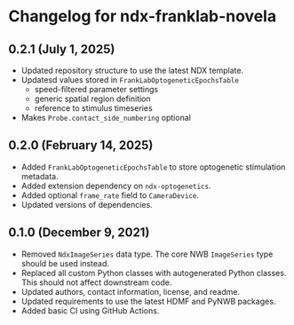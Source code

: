 # Changelog for ndx-franklab-novela

## 0.2.1 (July 1, 2025)

- Updated repository structure to use the latest NDX template.
- Updatesd values stored in `FrankLabOptogeneticEpochsTable`
  - speed-filtered parameter settings
  - generic spatial region definition
  - reference to stimulus timeseries
- Makes `Probe.contact_side_numbering` optional

## 0.2.0 (February 14, 2025)

- Added `FrankLabOptogeneticEpochsTable` to store optogenetic stimulation metadata.
- Added extension dependency on `ndx-optogenetics`.
- Added optional `frame_rate` field to `CameraDevice`.
- Updated versions of dependencies.

## 0.1.0 (December 9, 2021)

- Removed `NdxImageSeries` data type. The core NWB `ImageSeries` type should be used instead.
- Replaced all custom Python classes with autogenerated Python classes. This should not affect downstream code.
- Updated authors, contact information, license, and readme.
- Updated requirements to use the latest HDMF and PyNWB packages.
- Added basic CI using GitHub Actions.
